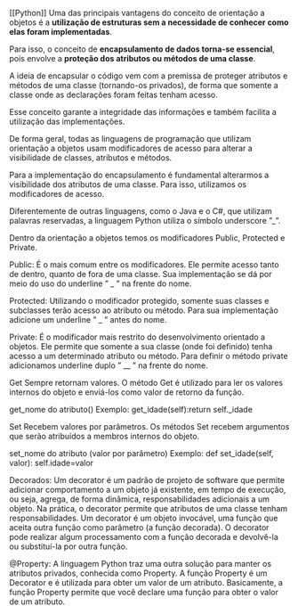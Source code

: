 [[Python]]
Uma das principais vantagens do conceito de orientação a objetos é a **utilização de estruturas sem a necessidade de conhecer como elas foram implementadas**.

Para isso, o conceito de **encapsulamento de dados torna-se essencial**, pois envolve a **proteção dos atributos ou métodos de uma classe**.

A ideia de encapsular o código vem com a premissa de proteger atributos e métodos de uma classe (tornando-os privados), de forma que somente a classe onde as declarações foram feitas tenham acesso.

Esse conceito garante a integridade das informações e também facilita a utilização das implementações.

De forma geral, todas as linguagens de programação que utilizam orientação a objetos usam modificadores de acesso para alterar a visibilidade de classes, atributos e métodos.

Para a implementação do encapsulamento é fundamental alterarmos a visibilidade dos atributos de uma classe. Para isso, utilizamos os modificadores de acesso.

Diferentemente de outras linguagens, como o Java e o C#, que utilizam palavras reservadas, a linguagem Python utiliza o símbolo underscore ”_”.

Dentro da orientação a objetos temos os modificadores Public, Protected e Private.

Public: É o mais comum entre os modificadores.
Ele permite acesso tanto de dentro, quanto de fora de uma classe.
Sua implementação se dá por meio do uso do underline ” _ ” na frente do nome.

Protected: Utilizando o modificador protegido, somente suas classes e subclasses terão acesso ao atributo ou método.
Para sua implementação adicione um underline ” _ ” antes do nome.

Private: É o modificador mais restrito do desenvolvimento orientado a objetos.
Ele permite que somente a sua classe (onde foi definido) tenha acesso a um determinado atributo ou método.
Para definir o método private adicionamos underline duplo ” __ ” na frente do nome.

Get
Sempre retornam valores.
O método Get é utilizado para ler os valores internos do objeto e enviá-los como valor de retorno da função.

get_nome do atributo()
Exemplo:
get_idade(self):return self._idade

Set
Recebem valores por parâmetros.
Os métodos Set recebem argumentos que serão atribuídos a membros internos do objeto.

set_nome do atributo
(valor por parâmetro)
Exemplo:
def set_idade(self, valor):
self.idade=valor

Decorados:
Um decorator é um padrão de projeto de software que permite adicionar comportamento a um objeto já existente, em tempo de execução, ou seja, agrega, de forma dinâmica, responsabilidades adicionais a um objeto.
Na prática, o decorator permite que atributos de uma classe tenham responsabilidades.
Um decorator é um objeto invocável, uma função que aceita outra função como parâmetro (a função decorada).
O decorator pode realizar algum processamento com a função decorada e devolvê-la ou substituí-la por outra função.

@Property:
A linguagem Python traz uma outra solução para manter os atributos privados, conhecida como Property.
A função Property é um Decorator e é utilizada para obter um valor de um atributo.
Basicamente, a função Property permite que você declare uma função para obter o valor de um atributo.